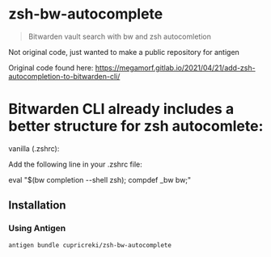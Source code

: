 # zsh-bw-autocomplete

> Bitwarden vault search with bw and zsh autocomletion
>
>

Not original code, just wanted to make a public repository for antigen

Original code found here:
https://megamorf.gitlab.io/2021/04/21/add-zsh-autocompletion-to-bitwarden-cli/

# Bitwarden CLI already includes a better structure for zsh autocomlete:

vanilla (.zshrc):

Add the following line in your .zshrc file:

eval "$(bw completion --shell zsh); compdef _bw bw;"

## Installation

### Using Antigen

````shell
antigen bundle cupricreki/zsh-bw-autocomplete
````
